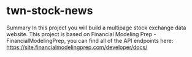 # twn-stock-news
Summary
In this project you will build a multipage stock exchange data website.
This project is based on Financial Modeling Prep - FinancialModelingPrep, you can find all
of the API endpoints here: https://site.financialmodelingprep.com/developer/docs/
